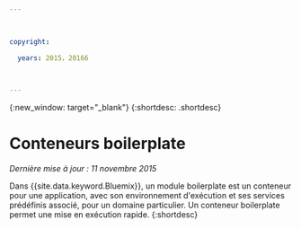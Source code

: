 ```yaml
---

 

copyright:

  years: 2015，20166

 

---
```


{:new_window: target="_blank"}
{:shortdesc: .shortdesc}

# Conteneurs boilerplate
*Dernière mise à jour : 11 novembre 2015*

Dans {{site.data.keyword.Bluemix}}, un module boilerplate est un conteneur pour une application, avec son environnement d'exécution et ses services prédéfinis associé, pour un domaine particulier. Un conteneur boilerplate permet une mise en exécution rapide.
{:shortdesc}
